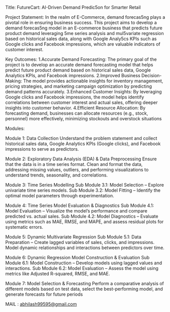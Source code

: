 Title:
FutureCart: AI-Driven Demand Predic5on for Smarter Retail

Project Statement:
In the realm of E-Commerce, demand forecas5ng plays a pivotal role in ensuring business
success. This project aims to develop a demand forecas5ng model in an E-commerce business
that predicts future product demand leveraging 5me series analysis and mul5variate regression
based on historical sales data, along with Google Analy5cs KPIs such as Google clicks and
Facebook impressions, which are valuable indicators of customer interest.

Key Outcomes:
1.Accurate Demand Forecasting: The primary goal of the project is to develop an accurate demand forecasting model that helps predict future product demand based on historical sales data, Google Analytics KPIs, and Facebook impressions.
2.Improved Business Decision-Making: The model provides actionable insights for inventory management, pricing strategies, and marketing campaign optimization by predicting demand patterns accurately.
3.Enhanced Customer Insights: By leveraging Google clicks and Facebook impressions, the model helps identify correlations between customer interest and actual sales, offering deeper insights into customer behavior.
4.Efficient Resource Allocation: By forecasting demand, businesses can allocate resources (e.g., stock, personnel) more effectively, minimizing stockouts and overstock situations

Modules:

Module 1: Data Collection
Understand the problem statement and collect historical sales data, Google Analytics KPIs (Google clicks), and Facebook impressions to serve as predictors.

Module 2: Exploratory Data Analysis (EDA) & Data Preprocessing
Ensure that the data is in a time series format.
Clean and format the data, addressing missing values, outliers, and performing visualizations to understand trends, seasonality, and correlations.

Module 3: Time Series Modelling
Sub Module 3.1: Model Selection – Explore univariate time series models.
Sub Module 3.2: Model Fitting – Identify the optimal model parameters through experimentation.

Module 4: Time Series Model Evaluation & Diagnostics
Sub Module 4.1: Model Evaluation – Visualize the model’s performance and compare predicted vs. actual sales.
Sub Module 4.2: Model Diagnostics – Evaluate using metrics such as MAE, RMSE, and MAPE, and assess residual plots for systematic errors.

Module 5: Dynamic Multivariate Regression
Sub Module 5.1: Data Preparation – Create lagged variables of sales, clicks, and impressions.
Model dynamic relationships and interactions between predictors over time.

Module 6: Dynamic Regression Model Construction & Evaluation
Sub Module 6.1: Model Construction – Develop models using lagged values and interactions.
Sub Module 6.2: Model Evaluation – Assess the model using metrics like Adjusted R-squared, RMSE, and MAE.

Module 7: Model Selection & Forecasting
Perform a comparative analysis of different models based on test data, select the best-performing model, and generate forecasts for future periods


MAIL : abhilash99595@gmail.com
